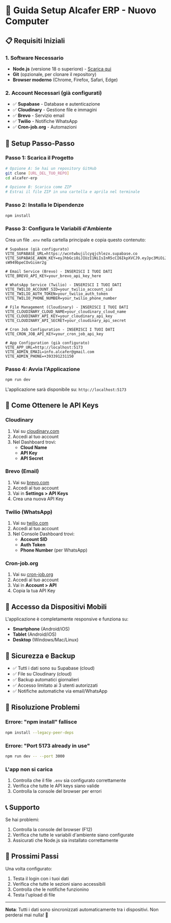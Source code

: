 # 🚀 Guida Setup Alcafer ERP - Nuovo Computer

## 📋 Requisiti Iniziali

### 1. Software Necessario
- **Node.js** (versione 18 o superiore) - [Scarica qui](https://nodejs.org)
- **Git** (opzionale, per clonare il repository)
- **Browser moderno** (Chrome, Firefox, Safari, Edge)

### 2. Account Necessari (già configurati)
- ✅ **Supabase** - Database e autenticazione
- ✅ **Cloudinary** - Gestione file e immagini
- ✅ **Brevo** - Servizio email
- ✅ **Twilio** - Notifiche WhatsApp
- ✅ **Cron-job.org** - Automazioni

## 🔧 Setup Passo-Passo

### Passo 1: Scarica il Progetto
```bash
# Opzione A: Se hai un repository GitHub
git clone [URL_DEL_TUO_REPO]
cd alcafer-erp

# Opzione B: Scarica come ZIP
# Estrai il file ZIP in una cartella e aprila nel terminale
```

### Passo 2: Installa le Dipendenze
```bash
npm install
```

### Passo 3: Configura le Variabili d'Ambiente
Crea un file `.env` nella cartella principale e copia questo contenuto:

```env
# Supabase (già configurato)
VITE_SUPABASE_URL=https://wcntwbujilcyqjchlezx.supabase.co
VITE_SUPABASE_ANON_KEY=eyJhbGciOiJIUzI1NiIsInR5cCI6IkpXVCJ9.eyJpc3MiOiJzdXBhYmFzZSIsInJlZiI6ImJ6ZmN5dHVsZWVsaWhydWZ0d3d0Iiwicm9sZSI6ImFub24iLCJpYXQiOjE3NDk1ODkwNTIsImV4cCI6MjA2NTE2NTA1Mn0.fHFMI0zpmj80nIn2uHijCn_V-sW949bpeCOvGismr2g

# Email Service (Brevo) - INSERISCI I TUOI DATI
VITE_BREVO_API_KEY=your_brevo_api_key_here

# WhatsApp Service (Twilio) - INSERISCI I TUOI DATI
VITE_TWILIO_ACCOUNT_SID=your_twilio_account_sid
VITE_TWILIO_AUTH_TOKEN=your_twilio_auth_token
VITE_TWILIO_PHONE_NUMBER=your_twilio_phone_number

# File Management (Cloudinary) - INSERISCI I TUOI DATI
VITE_CLOUDINARY_CLOUD_NAME=your_cloudinary_cloud_name
VITE_CLOUDINARY_API_KEY=your_cloudinary_api_key
VITE_CLOUDINARY_API_SECRET=your_cloudinary_api_secret

# Cron Job Configuration - INSERISCI I TUOI DATI
VITE_CRON_JOB_API_KEY=your_cron_job_api_key

# App Configuration (già configurato)
VITE_APP_URL=http://localhost:5173
VITE_ADMIN_EMAIL=info.alcafer@gmail.com
VITE_ADMIN_PHONE=+393391231150
```

### Passo 4: Avvia l'Applicazione
```bash
npm run dev
```

L'applicazione sarà disponibile su: `http://localhost:5173`

## 🔑 Come Ottenere le API Keys

### Cloudinary
1. Vai su [cloudinary.com](https://cloudinary.com)
2. Accedi al tuo account
3. Nel Dashboard trovi:
   - **Cloud Name**
   - **API Key**
   - **API Secret**

### Brevo (Email)
1. Vai su [brevo.com](https://brevo.com)
2. Accedi al tuo account
3. Vai in **Settings > API Keys**
4. Crea una nuova API Key

### Twilio (WhatsApp)
1. Vai su [twilio.com](https://twilio.com)
2. Accedi al tuo account
3. Nel Console Dashboard trovi:
   - **Account SID**
   - **Auth Token**
   - **Phone Number** (per WhatsApp)

### Cron-job.org
1. Vai su [cron-job.org](https://cron-job.org)
2. Accedi al tuo account
3. Vai in **Account > API**
4. Copia la tua API Key

## 📱 Accesso da Dispositivi Mobili

L'applicazione è completamente responsive e funziona su:
- **Smartphone** (Android/iOS)
- **Tablet** (Android/iOS)
- **Desktop** (Windows/Mac/Linux)

## 🔐 Sicurezza e Backup

- ✅ Tutti i dati sono su Supabase (cloud)
- ✅ File su Cloudinary (cloud)
- ✅ Backup automatici giornalieri
- ✅ Accesso limitato ai 3 utenti autorizzati
- ✅ Notifiche automatiche via email/WhatsApp

## 🚨 Risoluzione Problemi

### Errore: "npm install" fallisce
```bash
npm install --legacy-peer-deps
```

### Errore: "Port 5173 already in use"
```bash
npm run dev -- --port 3000
```

### L'app non si carica
1. Controlla che il file `.env` sia configurato correttamente
2. Verifica che tutte le API keys siano valide
3. Controlla la console del browser per errori

## 📞 Supporto

Se hai problemi:
1. Controlla la console del browser (F12)
2. Verifica che tutte le variabili d'ambiente siano configurate
3. Assicurati che Node.js sia installato correttamente

## 🎯 Prossimi Passi

Una volta configurato:
1. Testa il login con i tuoi dati
2. Verifica che tutte le sezioni siano accessibili
3. Controlla che le notifiche funzionino
4. Testa l'upload di file

---

**Nota**: Tutti i dati sono sincronizzati automaticamente tra i dispositivi. Non perderai mai nulla! 🚀